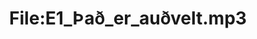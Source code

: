 ---
title: File:E1_Það_er_auðvelt.mp3
recording of: Það er auðvelt.
reading speed: slow
speaker: E
license: CC0
---